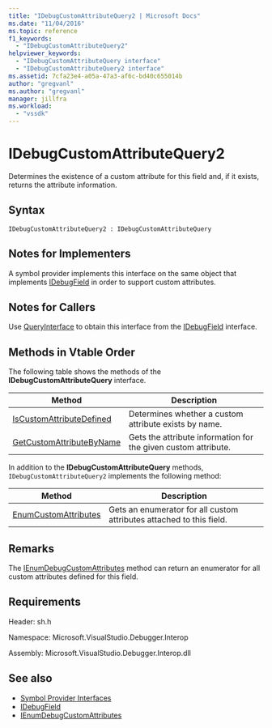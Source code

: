 ```yaml
---
title: "IDebugCustomAttributeQuery2 | Microsoft Docs"
ms.date: "11/04/2016"
ms.topic: reference
f1_keywords:
  - "IDebugCustomAttributeQuery2"
helpviewer_keywords:
  - "IDebugCustomAttributeQuery interface"
  - "IDebugCustomAttributeQuery2 interface"
ms.assetid: 7cfa23e4-a05a-47a3-af6c-bd40c655014b
author: "gregvanl"
ms.author: "gregvanl"
manager: jillfra
ms.workload:
  - "vssdk"
---
```

# IDebugCustomAttributeQuery2
Determines the existence of a custom attribute for this field and, if it exists, returns the attribute information.

## Syntax

```
IDebugCustomAttributeQuery2 : IDebugCustomAttributeQuery
```

## Notes for Implementers
 A symbol provider implements this interface on the same object that implements [IDebugField](../../../extensibility/debugger/reference/idebugfield.md) in order to support custom attributes.

## Notes for Callers
 Use [QueryInterface](/cpp/atl/queryinterface) to obtain this interface from the [IDebugField](../../../extensibility/debugger/reference/idebugfield.md) interface.

## Methods in Vtable Order
 The following table shows the methods of the **IDebugCustomAttributeQuery** interface.

|Method|Description|
|------------|-----------------|
|[IsCustomAttributeDefined](../../../extensibility/debugger/reference/idebugcustomattributequery2-iscustomattributedefined.md)|Determines whether a custom attribute exists by name.|
|[GetCustomAttributeByName](../../../extensibility/debugger/reference/idebugcustomattributequery2-getcustomattributebyname.md)|Gets the attribute information for the given custom attribute.|

 In addition to the **IDebugCustomAttributeQuery** methods, `IDebugCustomAttributeQuery2` implements the following method:

|Method|Description|
|------------|-----------------|
|[EnumCustomAttributes](../../../extensibility/debugger/reference/idebugcustomattributequery2-enumcustomattributes.md)|Gets an enumerator for all custom attributes attached to this field.|

## Remarks
 The [IEnumDebugCustomAttributes](../../../extensibility/debugger/reference/ienumdebugcustomattributes.md) method can return an enumerator for all custom attributes defined for this field.

## Requirements
 Header: sh.h

 Namespace: Microsoft.VisualStudio.Debugger.Interop

 Assembly: Microsoft.VisualStudio.Debugger.Interop.dll

## See also
- [Symbol Provider Interfaces](../../../extensibility/debugger/reference/symbol-provider-interfaces.md)
- [IDebugField](../../../extensibility/debugger/reference/idebugfield.md)
- [IEnumDebugCustomAttributes](../../../extensibility/debugger/reference/ienumdebugcustomattributes.md)